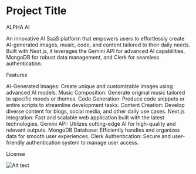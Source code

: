 # Project Title

ALPHA AI

An innovative AI SaaS platform that empowers users to effortlessly create AI-generated images, music, code, and content tailored to their daily needs. Built with Next.js, it leverages the Gemini API for advanced AI capabilities, MongoDB for robust data management, and Clerk for seamless authentication.

Features

AI-Generated Images: Create unique and customizable images using advanced AI models.
Music Composition: Generate original music tailored to specific moods or themes.
Code Generation: Produce code snippets or entire scripts to streamline development tasks.
Content Creation: Develop diverse content for blogs, social media, and other daily use cases.
Next.js Integration: Fast and scalable web application built with the latest technologies.
Gemini API: Utilizes cutting-edge AI for high-quality and relevant outputs.
MongoDB Database: Efficiently handles and organizes data for smooth user experiences.
Clerk Authentication: Secure and user-friendly authentication system to manage user access.

License

![Alt text](/aiimage.png)
